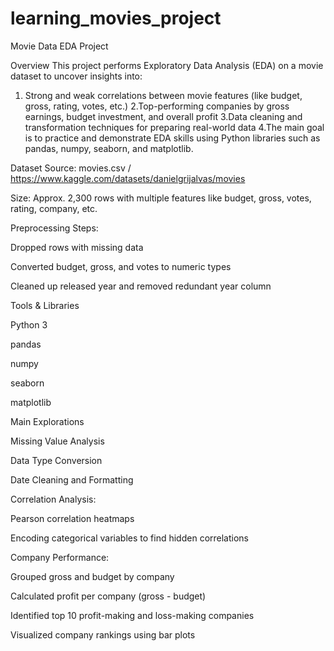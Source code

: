 # learning_movies_project

Movie Data EDA Project

 Overview
This project performs Exploratory Data Analysis (EDA) on a movie dataset to uncover insights into:


1. Strong and weak correlations between movie features (like budget, gross, rating, votes, etc.)
2.Top-performing companies by gross earnings, budget investment, and overall profit
3.Data cleaning and transformation techniques for preparing real-world data
4.The main goal is to practice and demonstrate EDA skills using Python libraries such as pandas, numpy, seaborn, and matplotlib.



Dataset
Source: movies.csv / https://www.kaggle.com/datasets/danielgrijalvas/movies

Size: Approx. 2,300 rows with multiple features like budget, gross, votes, rating, company, etc.

Preprocessing Steps:

Dropped rows with missing data

Converted budget, gross, and votes to numeric types

Cleaned up released year and removed redundant year column



Tools & Libraries

Python 3

pandas

numpy

seaborn

matplotlib


Main Explorations

Missing Value Analysis

Data Type Conversion

Date Cleaning and Formatting

Correlation Analysis:

Pearson correlation heatmaps

Encoding categorical variables to find hidden correlations

Company Performance:

Grouped gross and budget by company

Calculated profit per company (gross - budget)

Identified top 10 profit-making and loss-making companies

Visualized company rankings using bar plots



